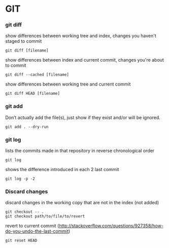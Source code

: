 # GIT
### git diff
show differences between working tree and index, changes you haven't staged to commit
```
git diff [filename]
```

show differences between index and current commit, changes you're about to commit
```
git diff --cached [filename]
```

show differences between working tree and current commit
```
git diff HEAD [filename]
```

### git add
Don’t actually add the file(s), just show if they exist and/or will be ignored.
```
git add . --dry-run
```

### git log
lists the commits made in that repository in reverse chronological order
```
git log
```

shows the difference introduced in each 2 last commit
```
git log -p -2
```

### Discard changes

discard changes in the working copy that are not in the index (not added)
```
git checkout -- .
git checkout path/to/file/to/revert
```

revert to current commit 
(http://stackoverflow.com/questions/927358/how-do-you-undo-the-last-commit)
```
git reset HEAD
```